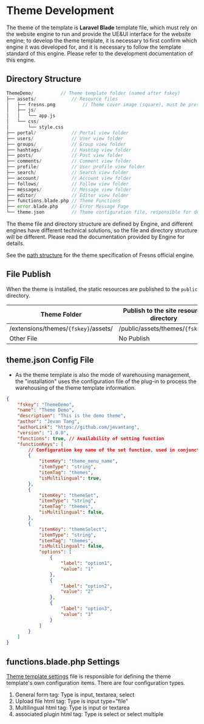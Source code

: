 # Theme Development

The theme of the template is **Laravel Blade** template file, which must rely on the website engine to run and provide the UE&UI interface for the website engine; to develop the theme template, it is necessary to first confirm which engine it was developed for, and it is necessary to follow the template standard of this engine. Please refer to the development documentation of this engine.

## Directory Structure

```php
ThemeDemo/          // Theme template folder (named after fskey)
├── assets/             // Resource files
│   ├── fresns.png          // Theme cover image (square), must be present and fixed in position
│   ├── js/
│   │   └── app.js
│   └── css/
│       └── style.css
├── portal/             // Portal view folder
├── users/              // User view folder
├── groups/             // Group view folder
├── hashtags/           // Hashtag view folder
├── posts/              // Post view folder
├── comments/           // Comment view folder
├── profile/            // User profile view folder
├── search/             // Search view folder
├── account/            // Account view folder
├── follows/            // Follow view folder
├── messages/           // Message view folder
├── editor/             // Editor view folder
├── functions.blade.php // Theme Functions
├── error.blade.php     // Error Message Page
└── theme.json          // Theme configuration file, responsible for defining the base properties of the theme
```

The theme file and directory structure are defined by Engine, and different engines have different technical solutions, so the file and directory structure will be different. Please read the documentation provided by Engine for details.

See the [path structure](structure.md) for the theme specification of Fresns official engine.


## File Publish

When the theme is installed, the static resources are published to the `public` directory.

| Theme Folder | Publish to the site resource directory |
| --- | --- |
| /extensions/themes/`{fskey}`/assets/ | /public/assets/themes/`{fskey}`/ |
| Other File | No Publish |


## theme.json Config File

- As the theme template is also the mode of warehousing management, the "installation" uses the configuration file of the plug-in to process the warehousing of the theme template information.

```json
{
    "fskey": "ThemeDemo",
    "name": "Theme Demo",
    "description": "This is the demo theme",
    "author": "Jevan Tang",
    "authorLink": "https://github.com/jevantang",
    "version": "1.0.0",
    "functions": true, // Availability of setting function
    "functionKeys": [
        // Configuration key name of the set function, used in conjunction with functions.blade.php
        {
            "itemKey": "theme_menu_name",
            "itemType": "string",
            "itemTag": "themes",
            "isMultilingual": true,
        },
        {
            "itemKey": "themeSet",
            "itemType": "string",
            "itemTag": "themes",
            "isMultilingual": false,
        },
        {
            "itemKey": "themeSelect",
            "itemType": "string",
            "itemTag": "themes",
            "isMultilingual": false,
            "options": [
                {
                    "label": "option1",
                    "value": "1"
                },
                {
                    "label": "option2",
                    "value": "2"
                },
                {
                    "label": "option3",
                    "value": "3"
                }
            ]
        }
    ]
}
```

## functions.blade.php Settings

[Theme template settings](functions.md) file is responsible for defining the theme template's own configuration items. There are four configuration types.

1. General form tag: Type is input, textarea, select
2. Upload file html tag: Type is input type="file"
3. Multilingual html tag: Type is input or textarea
4. associated plugin html tag: Type is select or select multiple
